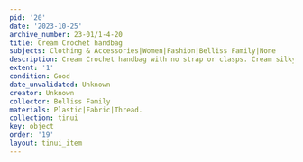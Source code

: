 ```yaml
---
pid: '20'
date: '2023-10-25'
archive_number: 23-01/1-4-20
title: Cream Crochet handbag
subjects: Clothing & Accessories|Women|Fashion|Belliss Family|None
description: Cream Crochet handbag with no strap or clasps. Cream silky inside.
extent: '1'
condition: Good
date_unvalidated: Unknown
creator: Unknown
collector: Belliss Family
materials: Plastic|Fabric|Thread.
collection: tinui
key: object
order: '19'
layout: tinui_item
---
```

